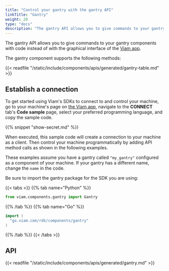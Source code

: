 ```yaml
---
title: "Control your gantry with the gantry API"
linkTitle: "Gantry"
weight: 20
type: "docs"
description: "The gantry API allows you to give commands to your gantry components with code instead of with the graphical interface of the Viam app"
---
```


The gantry API allows you to give commands to your gantry components with code instead of with the graphical interface of the [Viam app](https://app.viam.com/).

The gantry component supports the following methods:

{{< readfile "/static/include/components/apis/generated/gantry-table.md" >}}

## Establish a connection

To get started using Viam's SDKs to connect to and control your machine, go to your machine's page on [the Viam app](https://app.viam.com), navigate to the **CONNECT** tab's **Code sample** page, select your preferred programming language, and copy the sample code.

{{% snippet "show-secret.md" %}}

When executed, this sample code will create a connection to your machine as a client.
Then control your machine programmatically by adding API method calls as shown in the following examples.

These examples assume you have a gantry called `"my_gantry"` configured as a component of your machine.
If your gantry has a different name, change the `name` in the code.

Be sure to import the gantry package for the SDK you are using:

{{< tabs >}}
{{% tab name="Python" %}}

```python
from viam.components.gantry import Gantry
```

{{% /tab %}}
{{% tab name="Go" %}}

```go
import (
  "go.viam.com/rdk/components/gantry"
)
```

{{% /tab %}}
{{< /tabs >}}

## API

{{< readfile "/static/include/components/apis/generated/gantry.md" >}}
